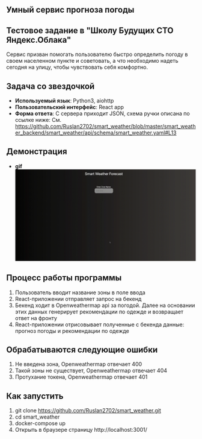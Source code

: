 ## Умный сервис прогноза погоды 
## Тестовое задание в "Школу Будущих СТО Яндекс.Облака"

Сервис призван помогать пользователю быстро определить погоду в своем населенном пункте и советовать, а что необходимо надеть сегодня на улицу, чтобы чувствовать себя комфортно.

## Задача со звездочкой 

- **Используемый язык**: Python3, aiohttp
- **Пользовательский интерфейс**: React app
- **Форма ответа**: С сервера приходит JSON, схема ручки описана по ссылке ниже:
      См. https://github.com/Ruslan2702/smart_weather/blob/master/smart_weather_backend/smart_weather/api/schema/smart_weather.yaml#L13

## Демонстрация
- **gif**
    ![screencast](smart_weather.gif)

## Процесс работы программы

1) Пользователь вводит название зоны в поле ввода
2) React-приложении отправляет запрос на бекенд
3) Бекенд ходит в Openweathermap api за погодой. Далее на основании этих данных генерирует рекомендации по одежде и возвращает ответ на фронту
4) React-приложении отрисовывает полученные с бекенда данные: прогноз погоды и рекомендации по одежде

## Обрабатываются следующие ошибки
1) Не введена зона, Openweathermap отвечает 400
2) Такой зоны не существует, Openweathermap отвечает 404
3) Протухание токена, Openweathermap отвечает 401

## Как запустить

1) git clone https://github.com/Ruslan2702/smart_weather.git
2) cd smart_weather
3) docker-compose up
4) Открыть в браузере страницу http://localhost:3001/
